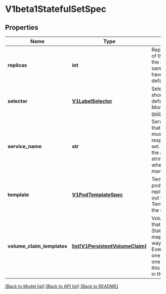 # V1beta1StatefulSetSpec

## Properties
Name | Type | Description | Notes
------------ | ------------- | ------------- | -------------
**replicas** | **int** | Replicas is the desired number of replicas of the given Template. These are replicas in the sense that they are instantiations of the same Template, but individual replicas also have a consistent identity. If unspecified, defaults to 1. | [optional] 
**selector** | [**V1LabelSelector**](V1LabelSelector.md) | Selector is a label query over pods that should match the replica count. If empty, defaulted to labels on the pod template. More info: http://kubernetes.io/docs/user-guide/labels#label-selectors | [optional] 
**service_name** | **str** | ServiceName is the name of the service that governs this StatefulSet. This service must exist before the StatefulSet, and is responsible for the network identity of the set. Pods get DNS/hostnames that follow the pattern: pod-specific-string.serviceName.default.svc.cluster.local where \&quot;pod-specific-string\&quot; is managed by the StatefulSet controller. | 
**template** | [**V1PodTemplateSpec**](V1PodTemplateSpec.md) | Template is the object that describes the pod that will be created if insufficient replicas are detected. Each pod stamped out by the StatefulSet will fulfill this Template, but have a unique identity from the rest of the StatefulSet. | 
**volume_claim_templates** | [**list[V1PersistentVolumeClaim]**](V1PersistentVolumeClaim.md) | VolumeClaimTemplates is a list of claims that pods are allowed to reference. The StatefulSet controller is responsible for mapping network identities to claims in a way that maintains the identity of a pod. Every claim in this list must have at least one matching (by name) volumeMount in one container in the template. A claim in this list takes precedence over any volumes in the template, with the same name. | [optional] 

[[Back to Model list]](../README.md#documentation-for-models) [[Back to API list]](../README.md#documentation-for-api-endpoints) [[Back to README]](../README.md)


